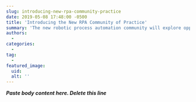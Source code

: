 ```yaml
---
slug: introducing-new-rpa-community-practice
date: 2019-05-08 17:48:00 -0500
title: 'Introducing the New RPA Community of Practice'
summary: 'The new robotic process automation community will explore opportunities, share ideas, and collaborate on how RPA can be effectively implemented in federal agencies&#46;'
authors: 
  - 
categories: 
  - 
tag: 
  - 
featured_image: 
  uid: 
  alt: ''
---
```


***Paste body content here. Delete this line***
